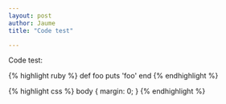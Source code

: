 ```yaml
---
layout: post
author: Jaume
title: "Code test"

---
```

Code test:

{% highlight ruby %}
def foo
  puts 'foo'
end
{% endhighlight %}


{% highlight css %}
body {
  margin: 0;
}
{% endhighlight %}  
